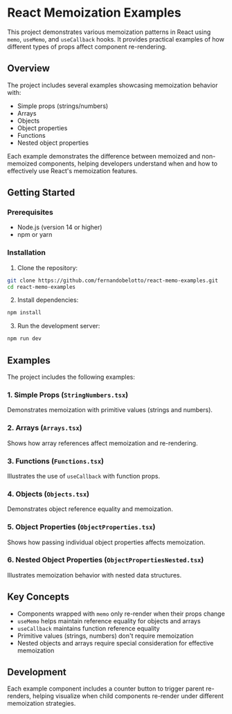 # React Memoization Examples

This project demonstrates various memoization patterns in React using `memo`, `useMemo`, and `useCallback` hooks. It provides practical examples of how different types of props affect component re-rendering.

## Overview

The project includes several examples showcasing memoization behavior with:

- Simple props (strings/numbers)
- Arrays
- Objects
- Object properties
- Functions
- Nested object properties

Each example demonstrates the difference between memoized and non-memoized components, helping developers understand when and how to effectively use React's memoization features.

## Getting Started

### Prerequisites

- Node.js (version 14 or higher)
- npm or yarn

### Installation

1. Clone the repository:

```bash
git clone https://github.com/fernandobelotto/react-memo-examples.git
cd react-memo-examples
```

2. Install dependencies:

```bash
npm install
```

3. Run the development server:

```bash
npm run dev
```

## Examples

The project includes the following examples:

### 1. Simple Props (`StringNumbers.tsx`)

Demonstrates memoization with primitive values (strings and numbers).

### 2. Arrays (`Arrays.tsx`)

Shows how array references affect memoization and re-rendering.

### 3. Functions (`Functions.tsx`)

Illustrates the use of `useCallback` with function props.

### 4. Objects (`Objects.tsx`)

Demonstrates object reference equality and memoization.

### 5. Object Properties (`ObjectProperties.tsx`)

Shows how passing individual object properties affects memoization.

### 6. Nested Object Properties (`ObjectPropertiesNested.tsx`)

Illustrates memoization behavior with nested data structures.

## Key Concepts

- Components wrapped with `memo` only re-render when their props change
- `useMemo` helps maintain reference equality for objects and arrays
- `useCallback` maintains function reference equality
- Primitive values (strings, numbers) don't require memoization
- Nested objects and arrays require special consideration for effective memoization

## Development

Each example component includes a counter button to trigger parent re-renders, helping visualize when child components re-render under different memoization strategies.
